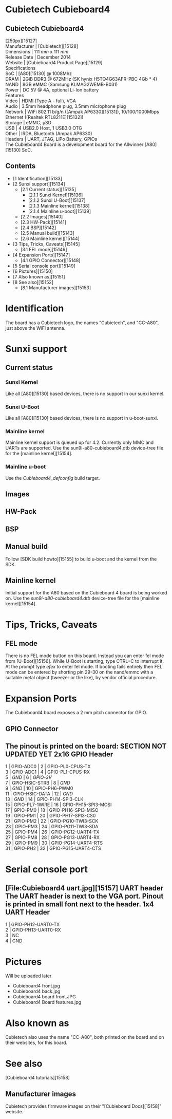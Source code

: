 # Cubietech Cubieboard4
Cubietech Cubieboard4  
---  
[250px][15127]  
Manufacturer |  [Cubietech][15128]  
Dimensions |  111 _mm_ x 111 _mm_  
Release Date |  December 2014   
Website |  [Cubieboard4 Product Page][15129]  
Specifications   
SoC |  [A80][15130] @ 1008Mhz   
DRAM |  2GiB DDR3 @ 672MHz (SK hynix H5TQ4G63AFR-PBC 4Gb * 4)   
NAND |  8GB eMMC (Samsung KLMAG2WEMB-B031)   
Power |  DC 5V @ 4A, optional Li-Ion battery   
Features   
Video |  HDMI (Type A - full), VGA   
Audio |  3.5mm headphone plug, 3.5mm microphone plug   
Network |  WiFi 802.11 b/g/n ([Ampak AP6330][15131]), 10/100/1000Mbps Ethernet ([Realtek RTL8211E][15132])   
Storage |  eMMC, µSD   
USB |  4 USB2.0 Host, 1 USB3.0 OTG   
Other |  IRDA, Bluetooth (Ampak AP6330)   
Headers |  UART, JTAG, LiPo Battery, GPIOs   
The Cubieboard4 Board is a development board for the Allwinner [A80][15130] SoC. 
## Contents
  * [1 Identification][15133]
  * [2 Sunxi support][15134]
    * [2.1 Current status][15135]
      * [2.1.1 Sunxi Kernel][15136]
      * [2.1.2 Sunxi U-Boot][15137]
      * [2.1.3 Mainline kernel][15138]
      * [2.1.4 Mainline u-boot][15139]
    * [2.2 Images][15140]
    * [2.3 HW-Pack][15141]
    * [2.4 BSP][15142]
    * [2.5 Manual build][15143]
    * [2.6 Mainline kernel][15144]
  * [3 Tips, Tricks, Caveats][15145]
    * [3.1 FEL mode][15146]
  * [4 Expansion Ports][15147]
    * [4.1 GPIO Connector][15148]
  * [5 Serial console port][15149]
  * [6 Pictures][15150]
  * [7 Also known as][15151]
  * [8 See also][15152]
    * [8.1 Manufacturer images][15153]

# Identification
The board has a Cubietech logo, the names "Cubietech", and "CC-A80", just above the WiFi antenna. 
# Sunxi support
## Current status
### Sunxi Kernel
Like all [A80][15130] based devices, there is no support in our sunxi kernel. 
### Sunxi U-Boot
Like all [A80][15130] based devices, there is no support in u-boot-sunxi. 
### Mainline kernel
Mainline kernel support is queued up for 4.2. Currently only MMC and UARTs are supported. 
Use the sun9i-a80-cubieboard4.dtb device-tree file for the [mainline kernel][15154]. 
### Mainline u-boot
Use the _Cubieboard4_defconfig_ build target. 
## Images
## HW-Pack
## BSP
## Manual build
Follow [SDK build howto][15155] to build u-boot and the kernel from the SDK. 
## Mainline kernel
Initial support for the A80 based on the Cubieboard 4 board is being worked on. 
Use the _sun9i-a80-cubieboard4.dtb_ device-tree file for the [mainline kernel][15154]. 
# Tips, Tricks, Caveats
## FEL mode
There is no FEL mode button on this board. 
Instead you can enter fel mode from [U-Boot][15156]. While U-Boot is starting, type CTRL+C to interrupt it. At the prompt type _efex_ to enter fel mode. 
If booting fails entirely then FEL mode can be entered by shorting pin 29-30 on the nand/emmc with a suitable metal object (tweezer or the like), by vendor official procedure. 
# Expansion Ports
The Cubieboard4 board exposes a 2 mm pitch connector for GPIO. 
## GPIO Connector
The pinout is printed on the board: 
SECTION NOT UPDATED YET
2x16 GPIO Header   
---  
1 | GPIO-ADC0  | 2 | GPIO-PL0-CPUS-TX   
3 | GPIO-ADC1  | 4 | GPIO-PL1-CPUS-RX   
5 | _GND_ | 6 | _GPIO-3V_  
7 | GPIO-HSIC-STRB  | 8 | _GND_  
9 | _GND_ | 10 | GPIO-PH6-PWM0   
11 | GPIO-HSIC-DATA  | 12 | _GND_  
13 | _GND_ | 14 | GPIO-PH14-SPI3-CLK   
15 | GPIO-PL7-1WIRE  | 16 | GPIO-PH15-SPI3-MOSI   
17 | GPIO-PM0  | 18 | GPIO-PH16-SPI3-MISO   
19 | GPIO-PM1  | 20 | GPIO-PH17-SPI3-CS0   
21 | GPIO-PM2  | 22 | GPIO-PG10-TWI3-SCK   
23 | GPIO-PM3  | 24 | GPIO-PG11-TWI3-SDA   
25 | GPIO-PM4  | 26 | GPIO-PG12-UART4-TX   
27 | GPIO-PM8  | 28 | GPIO-PG13-UART4-RX   
29 | GPIO-PM9  | 30 | GPIO-PG14-UART4-RTS   
31 | GPIO-PH2  | 32 | GPIO-PG15-UART4-CTS   
# Serial console port
[File:Cubieboard4 uart.jpg][15157]
UART header
The UART header is next to the VGA port. Pinout is printed in small font next to the header. 
1x4 UART Header   
---  
1 | GPIO-PH12-UART0-TX   
2 | GPIO-PH13-UART0-RX   
3 | NC   
4 | GND   
# Pictures
Will be uploaded later
  * Cubieboard4 front.jpg
  * Cubieboard4 back.jpg
  * Cubieboard4 board front.JPG
  * Cubieboard4 Board features.jpg

# Also known as
Cubietech also uses the name "CC-A80", both printed on the board and on their websites, for this board. 
# See also
[Cubieboard4 tutorials][15158]
## Manufacturer images
Cubietech provides firmware images on their "[Cubieboard Docs][15158]" website.
